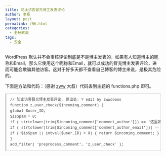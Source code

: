 ```yaml
---
title: 防止访客冒充博主发表评论
author: 老杨
layout: post
permalink: /96.html
categories:
  - 老杨转载
tags:
  - 安全
---
```

WordPress 默认并不会审核评论到底是不是博主发表的，如果有人知道博主的昵称和Email，那么它使用这个昵称和Email，就可以成功的冒充博主发表评论，进而可能会欺骗其他访客。这对于好多天都不查看自己博客的博主来说，是极其危险的。  


  
下面是方法和代码：（感谢 <a href="http://zww.me/archives/25392" target="_blank">zww</a> 大叔）代码丢到主题的 functions.php 即可。

<pre style="margin:15px 0;font:100 12px/18px monaco, andale mono, courier new;padding:10px 12px;border:#ccc 1px solid;border-left-width:4px;background-color:#fefefe;box-shadow:0 0 4px #eee;word-break:break-all;word-wrap:break-word;color:#444">// 防止访客冒充博主发表评论, 原出处: ? edit by zwwooooo<br />function z_user_check($incoming_comment) {<br />global $user_ID;<br />$isSpam = 0;<br />if ( strtolower(trim($incoming_comment['comment_author'])) == '这里填博主昵称' ) $isSpam = 1;<br />if ( strtolower(trim($incoming_comment['comment_author_email'])) == '这里填博主邮箱') $isSpam = 1;<br />if (!$isSpam || intval($user_ID) &gt; 0) { return $incoming_comment; } else { wp_die('请勿冒充博主发表评论!'); }<br />}<br />add_filter( 'preprocess_comment', 'z_user_check' );</pre>